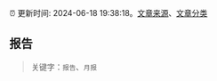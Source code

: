 :alarm_clock: 更新时间: 2024-06-18 19:38:18。[文章来源](/README.md)、[文章分类](/TAGS.md)

## 报告


> 关键字：`报告`、`月报`



